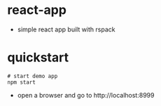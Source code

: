 # react-app
- simple react app built with rspack
# quickstart

```shell
# start demo app
npm start
```

- open a browser and go to http://localhost:8999
